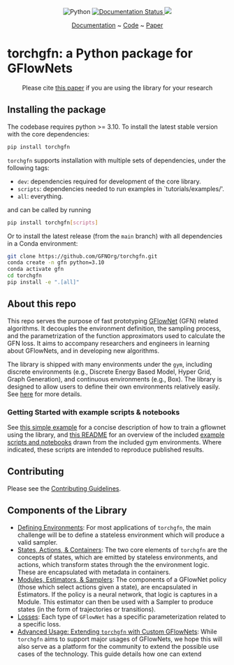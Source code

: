 <p align="center">
    <a>
	    <img src='https://img.shields.io/badge/python-3.10%2B-blueviolet' alt='Python' />
	</a>
	<a href='https://torchgfn.readthedocs.io/en/latest/?badge=latest'>
    	<img src='https://readthedocs.org/projects/torchgfn/badge/?version=latest' alt='Documentation Status' />
	</a>
    <a>
	    <img src='https://img.shields.io/badge/code%20style-black-black' />
	</a>
</p>

</p>
<p align="center">
  <a href="https://torchgfn.readthedocs.io/en/latest/">Documentation</a> ~ <a href="https://github.com/gfnorg/torchgfn">Code</a> ~ <a href="https://arxiv.org/abs/2305.14594">Paper</a>
</p>

# torchgfn: a Python package for GFlowNets

<p align="center"> Please cite <a href="https://arxiv.org/abs/2305.14594">this paper</a> if you are using the library for your research </p>

## Installing the package

The codebase requires python >= 3.10. To install the latest stable version with the core dependencies:

```bash
pip install torchgfn
```

`torchgfn` supports installation with multiple sets of dependencies, under the following tags:

- `dev`: dependencies required for development of the core library.
- `scripts`: dependencies needed to run examples in `tutorials/examples/'.
- `all`: everything.

and can be called by running

```bash
pip install torchgfn[scripts]
```

Or to install the latest release (from the `main` branch) with all dependencies in a Conda environment:

```bash
git clone https://github.com/GFNOrg/torchgfn.git
conda create -n gfn python=3.10
conda activate gfn
cd torchgfn
pip install -e ".[all]"
```

## About this repo

This repo serves the purpose of fast prototyping [GFlowNet](https://arxiv.org/abs/2111.09266) (GFN) related algorithms. It decouples the environment definition, the sampling process, and the parametrization of the function approximators used to calculate the GFN loss. It aims to accompany researchers and engineers in learning about GFlowNets, and in developing new algorithms.

The library is shipped with many environments under the `gym`, including discrete environments (e.g., Discrete Energy Based Model, Hyper Grid, Graph Generation), and continuous environments (e.g., Box). The library is designed to allow users to define their own environments relatively easily. See [here](docs/source/guides/creating_environments.rst) for more details.

### Getting Started with example scripts & notebooks

See [this simple example](docs/source/guides/example.md) for a concise description of how to train a gflownet using the library, and [this README](tutorials/README.md) for an overview of the included [example scripts and notebooks](https://github.com/gfnorg/torchgfn/tree/master/tutorials/examples) drawn from the included gym environments. Where indicated, these scripts are intended to reproduce published results.

## Contributing

Please see the [Contributing Guidelines](.github/CONTRIBUTING.md).

## Components of the Library

+ [Defining Environments](docs/source/guides/creating_environments.rst): For most applications of `torchgfn`, the main challenge will be to define a stateless environment which will produce a valid sampler.
+ [States, Actions, & Containers](docs/source/guides/states_actions_containers.md): The two core elements of `torchgfn` are the concepts of states, which are emitted by stateless environments, and actions, which transform states through the the environment logic. These are encapsulated with metadata in containers.
+ [Modules, Estimators, & Samplers](docs/source/guides/modules_estimators_samplers.md): The components of a GFlowNet policy (those which select actions given a state), are encapsulated in Estimators. If the policy is a neural network, that logic is captures in a Module. This estimator can then be used with a Sampler to produce states (in the form of trajectories or transitions).
+ [Losses](docs/source/guides/losses.md): Each type of `GFlowNet` has a specific parameterization related to a specific loss.
+ [Advanced Usage: Extending `torchgfn` with Custom GFlowNets](docs/source/guides/advanced.md): While `torchgfn` aims to support major usages of GFlowNets, we hope this will also serve as a platform for the community to extend the possible use cases of the technology. This guide details how one can extend
